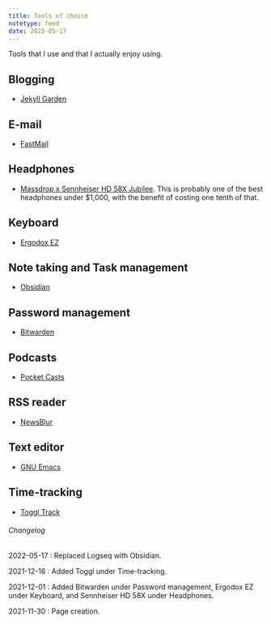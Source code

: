 ```yaml
---
title: Tools of choice
notetype: feed
date: 2022-05-17
---
```


Tools that I use and that I actually enjoy using.

## Blogging

- [Jekyll Garden](https://github.com/Jekyll-Garden/jekyll-garden.github.io)

## E-mail
- [FastMail](https://www.fastmail.com/)

## Headphones
- [Massdrop x Sennheiser HD 58X
  Jubilee](https://drop.com/buy/massdrop-x-sennheiser-hd-58x-jubilee-headphones). This
  is probably one of the best headphones under $1,000, with the
  benefit of costing one tenth of that.

## Keyboard
- [Ergodox EZ](https://ergodox-ez.com/)

## Note taking and Task management
- [Obsidian](https://obsidian.md)

## Password management
- [Bitwarden](https://bitwarden.com/)

## Podcasts
- [Pocket Casts](https://www.pocketcasts.com/)

## RSS reader
- [NewsBlur](https://newsblur.com/)

## Text editor
- [GNU Emacs](https://www.gnu.org/software/emacs/)

## Time-tracking
- [Toggl Track](https://toggl.com/)

###### Changelog

2022-05-17
: Replaced Logseq with Obsidian.

2021-12-16
: Added Toggl under Time-tracking.

2021-12-01
: Added Bitwarden under Password management, Ergodox EZ under
  Keyboard, and Sennheiser HD 58X under Headphones.

2021-11-30
: Page creation.
